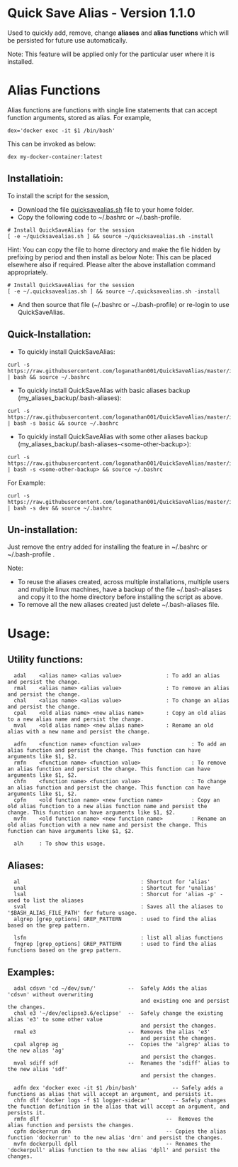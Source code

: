 Quick Save Alias - Version 1.1.0
==================================
Used to quickly add, remove, change **aliases** and **alias functions** which will be persisted for future use automatically.

Note: This feature will be applied only for the particular user where it is installed.

# Alias Functions
Alias functions are functions with single line statements that can accept function arguments, stored as alias.
For example,

````
dex='docker exec -it $1 /bin/bash'
````

This can be invoked as below:
````
dex my-docker-container:latest
````

Installatioin:
-----------

To install the script for the session, 
* Download the file [quicksavealias.sh](https://raw.githubusercontent.com/loganathan001/QuickSaveAlias/master/quicksavealias.sh) file to your home folder.
* Copy the following code to ~/.bashrc or ~/.bash-profile.

````
# Install QuickSaveAlias for the session
[ -e ~/quicksavealias.sh ] && source ~/quicksavealias.sh -install
````

Hint: You can copy the file to home directory and make the file hidden by prefixing by period and then install as below
Note: This can be placed elsewhere also if required. Please alter the above installation command appropriately.

````
# Install QuickSaveAlias for the session
[ -e ~/.quicksavealias.sh ] && source ~/.quicksavealias.sh -install
````

* And then source that file (~/.bashrc or ~/.bash-profile) or re-login to use QuickSaveAlias.

Quick-Installation:
-------------------
* To quickly install QuickSaveAlias:
````
curl -s https://raw.githubusercontent.com/loganathan001/QuickSaveAlias/master/install.sh | bash && source ~/.bashrc
````

* To quickly install QuickSaveAlias with basic aliases backup (my_aliases_backup/.bash-aliases):
````
curl -s https://raw.githubusercontent.com/loganathan001/QuickSaveAlias/master/install.sh | bash -s basic && source ~/.bashrc
````

* To quickly install QuickSaveAlias with some other aliases backup (my_aliases_backup/.bash-aliases-&lt;some-other-backup&gt;):
````
curl -s https://raw.githubusercontent.com/loganathan001/QuickSaveAlias/master/install.sh | bash -s <some-other-backup> && source ~/.bashrc
````
For Example:

````
curl -s https://raw.githubusercontent.com/loganathan001/QuickSaveAlias/master/install.sh | bash -s dev && source ~/.bashrc
````


Un-installation:
-------------
Just remove the entry added for installing the feature in ~/.bashrc or ~/.bash-profile .

Note: 
* To reuse the aliases created, across multiple installations, multiple users and multiple linux machines, 
have a backup of the file ~/.bash-aliases and copy it to the home directory before installing the script as above. 
* To remove all the new aliases created just delete ~/.bash-aliases file.

Usage:
======

Utility functions:
------------------
````
  adal    <alias name> <alias value>              : To add an alias and persist the change.
  rmal    <alias name> <alias value>              : To remove an alias and persist the change.
  chal    <alias name> <alias value>              : To change an alias and persist the change.
  cpal    <old alias name> <new alias name>       : Copy an old alias to a new alias name and persist the change.
  mval    <old alias name> <new alias name>       : Rename an old alias with a new name and persist the change.

  adfn    <function name> <function value>                : To add an alias function and persist the change. This function can have arguments like $1, $2.
  rmfn    <function name> <function value>                : To remove an alias function and persist the change. This function can have arguments like $1, $2.
  chfn    <function name> <function value>                : To change an alias function and persist the change. This function can have arguments like $1, $2.
  cpfn    <old function name> <new function name>         : Copy an old alias function to a new alias function name and persist the change. This function can have arguments like $1, $2.
  mvfn    <old function name> <new function name>         : Rename an old alias function with a new name and persist the change. This function can have arguments like $1, $2.

  alh     : To show this usage.
````

Aliases:
--------
````
  al                                      : Shortcut for 'alias'
  unal                                    : Shortcut for 'unalias'
  lsal                                    : Shorcut for 'alias -p' - used to list the aliases
  sval                                    : Saves all the aliases to '$BASH_ALIAS_FILE_PATH' for future usage.
  algrep [grep_options] GREP_PATTERN      : used to find the alias based on the grep pattern.

  lsfn                                    : list all alias functions
  fngrep [grep_options] GREP_PATTERN      : used to find the alias functions based on the grep pattern.
````

Examples:
--------
````
  adal cdsvn 'cd ~/dev/svn/'          --  Safely Adds the alias 'cdsvn' without overwriting 
                                          and existing one and persist the changes.
  chal e3 '~/dev/eclipse3.6/eclipse'  --  Safely change the existing alias 'e3' to some other value 
                                          and persist the changes.
  rmal e3                             --  Removes the alias 'e3' 
                                          and persist the changes.
  cpal algrep ag                      --  Copies the 'algrep' alias to the new alias 'ag' 
                                          and persist the changes.
  mval sdiff sdf                      --  Renames the 'sdiff' alias to the new alias 'sdf' 
                                          and persist the changes.

  adfn dex 'docker exec -it $1 /bin/bash'           -- Safely adds a functions as alias that will accept an argument, and persists it.
  chfn dlf 'docker logs -f $1 logger-sidecar'       -- Safely changes the function definition in the alias that will accept an argument, and persists it.
  rmfn dlf                                        --  Removes the alias function and persists the changes.
  cpfn dockerrun drn                              -- Copies the alias function 'dockerrun' to the new alias 'drn' and persist the changes.
  mvfn dockerpull dpll                            -- Renames the 'dockerpull' alias function to the new alias 'dpll' and persist the changes.
````
